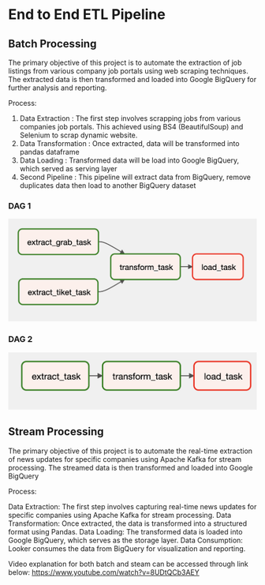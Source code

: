 # End to End ETL Pipeline

## Batch Processing
The primary objective of this project is to automate the extraction of job listings from various company job portals using web scraping techniques. The extracted data is then transformed and loaded into Google BigQuery for further analysis and reporting. 

Process:

1. Data Extraction : The first step involves scrapping jobs from various companies job portals. This achieved using BS4 (BeautifulSoup) and Selenium to scrap dynamic website.
2. Data Transformation : Once extracted, data will be transformed into pandas dataframe
3. Data Loading : Transformed data will be load into Google BigQuery, which served as serving layer
4. Second Pipeline : This pipeline will extract data from BigQuery, remove duplicates data then load to another BigQuery dataset
### DAG 1
![batch-processing](/batch-processing/img/DAG1.png)
### DAG 2
![batch-processing](/batch-processing/img/DAG2.png)

## Stream Processing
The primary objective of this project is to automate the real-time extraction of news updates for specific companies using Apache Kafka for stream processing. The streamed data is then transformed and loaded into Google BigQuery

Process:

Data Extraction: The first step involves capturing real-time news updates for specific companies using Apache Kafka for stream processing.
Data Transformation: Once extracted, the data is transformed into a structured format using Pandas.
Data Loading: The transformed data is loaded into Google BigQuery, which serves as the storage layer.
Data Consumption: Looker consumes the data from BigQuery for visualization and reporting.

Video explanation for both batch and steam can be accessed through link below:
https://www.youtube.com/watch?v=8UDtQCb3AEY

